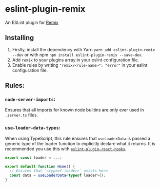 # eslint-plugin-remix

An ESLint plugin for [Remix](https://remix.run)

## Installing

1. Firstly, install the dependency with Yarn `yarn add eslint-plugin-remix --dev` or with npm `npm install eslint-plugin-remix --save-dev`.
2. Add `remix` to your plugins array in your eslint configuration file.
3. Enable rules by writing `"remix/<rule-name>": "error"` in your eslint configuration file.

## Rules:

### `node-server-imports`:

Ensures that all imports for known node builtins are only ever used in `.server.ts` files.

### `use-loader-data-types`:

When using TypeScript, this rule ensures that `useLoaderData` is passed a generic type of the loader function to explicitly declare what it returns. It is recommended you use this with [`eslint-plugin-react-hooks`](https://www.npmjs.com/package/eslint-plugin-react-hooks).

```ts
export const loader = ...;

export default function Home() {
  // Ensures that `<typeof loader>` exists here
  const data = useLoaderData<typeof loader>();
}
```
